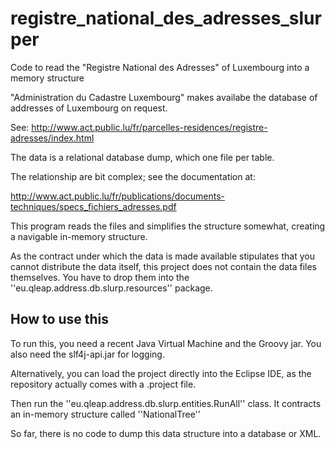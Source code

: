 registre_national_des_adresses_slurper
======================================

Code to read the "Registre National des Adresses" of Luxembourg into a memory structure

"Administration du Cadastre Luxembourg" makes availabe the database of addresses of Luxembourg on request.

See: http://www.act.public.lu/fr/parcelles-residences/registre-adresses/index.html

The data is a relational database dump, which one file per table.

The relationship are bit complex; see the documentation at:

http://www.act.public.lu/fr/publications/documents-techniques/specs_fichiers_adresses.pdf 

This program reads the files and simplifies the structure somewhat, creating a navigable in-memory structure.

As the contract under which the data is made available stipulates that you cannot distribute the data itself, 
this project does not contain the data files themselves. You have to drop them into the ''eu.qleap.address.db.slurp.resources'' package. 

How to use this
---------------

To run this, you need a recent Java Virtual Machine and the Groovy jar. You also need the slf4j-api.jar for logging.

Alternatively, you can load the project directly into the Eclipse IDE, as the repository actually comes with a .project file.

Then run the ''eu.qleap.address.db.slurp.entities.RunAll'' class. It contracts an in-memory structure called ''NationalTree'' 

So far, there is no code to dump this data structure into a database or XML.

